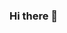 ### Hi there 👋

<!--
**Shameemlatheef/shameemlatheef** is a ✨ _special_ ✨ repository because its `README.md` (this file) appears on your GitHub profile.

Here are some ideas to get you started:

- 🔭 I’m currently at Masai School
- 🌱 I’m currently learning ...Java Backend Development
- 👯 I’m looking to collaborate on ...
- 🤔 I’m looking for help with ...
- 💬 Ask me about ...anything
- 📫 How to reach me: ..
- 😄 Pronouns: ...
- ⚡ Fun fact: ...
-->

